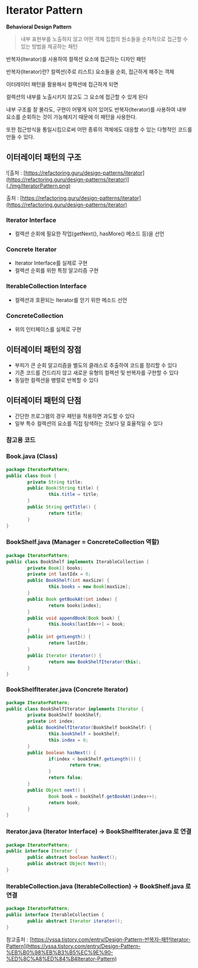 # Iterator Pattern

**Behavioral Design Pattern**

> 내부 표현부를 노출하지 않고 어떤 객체 집합의 원소들을 순차적으로 접근할 수 있는 방법을 제공하는 패턴
> 
반복자(Iterator)를 사용하여 컬렉션 요소에 접근하는 디자인 패턴

반복자(Iterator)란? 컬렉션(주로 리스트) 요소들을 순회, 접근하게 해주는 객체

이터레이터 패턴을 활용해서 컬렉션에 접근하게 되면 

컬렉션의 내부를 노출시키지 않고도 그 요소에 접근할 수 있게 된다

내부 구조를 잘 몰라도, 구현이 어떻게 되어 있어도 반복자(Iterator)를 사용하여 내부 요소를 순회하는 것이 가능해지기 때문에 이 패턴을 사용한다.

또한 접근방식을 통일시킴으로써 어떤 종류의 객체에도 대응할 수 있는 다형적인 코드를 만들 수 있다.

## 이터레이터 패턴의 구조

![출처 : [https://refactoring.guru/design-patterns/iterator](https://refactoring.guru/design-patterns/iterator)](./img/IteratorPattern.png)

출처 : [https://refactoring.guru/design-patterns/iterator](https://refactoring.guru/design-patterns/iterator)

### Iterator Interface

- 컬렉션 순회에 필요한 작업(getNext(), hasMore() 메소드 등)을 선언

### Concrete Iterator

- Iterator Interface를 실제로 구현
- 컬렉션 순회를 위한 특정 알고리즘 구현

### IterableCollection Interface

- 컬렉션과 호환되는 Iterator를 얻기 위한 메소드 선언

### ConcreteCollection

- 위의 인터페이스를 실제로 구현

## 이터레이터 패턴의 장점

- 부피가 큰 순회 알고리즘을 별도의 클래스로 추출하여 코드를 정리할 수 있다
- 기존 코드를 건드리지 않고 새로운 유형의 컬렉션 및 반복자를 구현할 수 있다
- 동일한 컬렉션을 병렬로 반복할 수 있다

## 이터레이터 패턴의 단점

- 간단한 프로그램의 경우 패턴을 적용하면 과도할 수 있다
- 일부 특수 컬렉션의 요소를 직접 탐색하는 것보다 덜 효율적일 수 있다

### 참고용 코드

### Book.java (Class)

```java
package IteratorPattern;
public class Book {
		private String title;
		public Book(String title) {
				this.title = title;
		}
		public String getTitle() {
				return title;
		}
}
```

### BookShelf.java (Manager = ConcreteCollection 역할)

```java
package IteratorPattern;
public class BookShelf implements IterableCollection {
		private Book[] books;
		private int lastIdx = 0;
		public BookShelf(int maxSize) {
				this.books = new Book[maxSize];
		}
		public Book getBookAt(int index) {
				return books[index];		
		}
		public void appendBook(Book book) {
				this.books[lastIdx++] = book;
		}
		public int getLength() {
				return lastIdx;
		}
		public Iterator iterator() {
				return new BookShelfIterator(this);
		}
}
```

### BookShelfIterater.java (Concrete Iterator)

```java
package IteratorPattern;
public class BookShelfIterator implements Iterator {
		private BookShelf bookShelf;
		private int index;
		public BookShelfIterator(BookShelf bookShelf) {
				this.bookShelf = bookShelf;
				this.index = 0;
		}
		public boolean hasNext() {
				if(index < bookShelf.getLength()) {
						return true;
				}
				return false;
		}
		public Object next() {
				Book book = bookShelf.getBookAt(index++);
				return book;
		}
}
```

### Iterator.java (Iterator Interface) → BookShelfIterater.java 로 연결

```java
package IteratorPattern;
public interface Iterator {
		public abstract boolean hasNext();
		public abstract Object Next();
}
```

### IterableCollection.java (IterableCollection) → BookShelf.java 로 연결

```java
package IteratorPattern;
public interface IterableCollection {
		public abstract Iterator iterator();
}
```

참고출처 : [https://yssa.tistory.com/entry/Design-Pattern-반복자-패턴Iterator-Pattern](https://yssa.tistory.com/entry/Design-Pattern-%EB%B0%98%EB%B3%B5%EC%9E%90-%ED%8C%A8%ED%84%B4Iterator-Pattern)